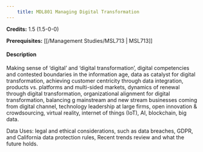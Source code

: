 ```yaml
---
    title: MDL801 Managing Digital Transformation
---
```

**Credits:** 1.5 (1.5-0-0)



**Prerequisites:** [[/Management Studies/MSL713 | MSL713]]

#### Description 
Making sense of ‘digital’ and ‘digital transformation’, digital competencies and contested boundaries in the information age, data as catalyst for digital transformation, achieving customer centricity through data integration, products vs. platforms and multi-sided markets, dynamics of renewal through digital transformation, organizational alignment for digital transformation, balancing g mainstream and new stream businesses coming from digital channel, technology leadership at large firms, open innovation & crowdsourcing, virtual reality, internet of things (IoT), AI, blockchain, big data.

Data Uses: legal and ethical considerations, such as data breaches, GDPR, and California data protection rules, Recent trends review and what the future holds.